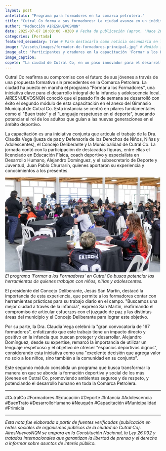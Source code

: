```yaml
---
layout: post
antetitulo: "Programa para formadores en la comarca petrolera."
title: "Cutral Co forma a sus formadores: La ciudad avanza en un inédito programa de capacitación para fortalecer el trabajo con las infancias."
author: "Redacción AIRESNUEVOSNQN"
date: 2025-07-07 10:00:00 -0300 # Fecha de publicación (aprox. "Hace 20 horas" desde la consulta anterior)
categories: [Portada]
featured_secondary: true # Para destacarla como noticia secundaria en la portada
image: "/assets/images/formador-de-formadores-principal.jpg" # Medida ideal para Portada (Secundarias): 400px de ancho por 300px de alto (proporción 4:3)
image_alt: "Participantes y oradores en la capacitación 'Formar a los Formadores' en el Gimnasio Municipal de Cutral Co."
image_caption:
copete: "La ciudad de Cutral Co, en un paso innovador para el desarrollo local, está implementando un ambicioso programa denominado 'Formar a los Formadores'. AIRESNUEVOSNQN conoció que este fin de semana se llevó a cabo el exitoso segundo módulo de esta iniciativa, que busca potenciar las herramientas de quienes trabajan con niños, niñas y adolescentes, especialmente en el ámbito deportivo."
---
```


Cutral Co reafirma su compromiso con el futuro de sus jóvenes a través de una propuesta formativa sin precedentes en la Comarca Petrolera. La ciudad ha puesto en marcha el programa "Formar a los Formadores", una iniciativa clave para el desarrollo integral de la infancia y adolescencia local. AIRESNUEVOSNQN conoció que el pasado fin de semana se desarrolló con éxito el segundo módulo de esta capacitación en el anexo del Gimnasio Municipal de Cutral Co. Esta instancia se centró en pilares fundamentales como el "Buen trato" y el "Lenguaje respetuoso en el deporte", buscando potenciar el rol de los adultos que guían a las nuevas generaciones en el ámbito deportivo.

La capacitación es una iniciativa conjunta que articula el trabajo de la Dra. Claudia Vega (jueza de paz y Defensoría de los Derechos de Niños, Niñas y Adolescentes), el Concejo Deliberante y la Municipalidad de Cutral Co. La jornada contó con la participación de destacadas figuras, entre ellas el licenciado en Educación Física, coach deportivo y especialista en Desarrollo Humano, Alejandro Domínguez, y el subsecretario de Deporte y Juventud, Juan Pablo Churrarín, quienes aportaron su experiencia y conocimientos a los presentes.

![Encuentro del segundo modulo de formadores de formadores en cutral co](/assets/images/segundo-modulo-de-formadores-cutral-co.jpg) 
*El programa 'Formar a los Formadores' en Cutral Co busca potenciar las herramientas de quienes trabajan con niños, niñas y adolescentes.*

El presidente del Concejo Deliberante, Jesús San Martín, destacó la importancia de esta experiencia, que permite a los formadores contar con herramientas prácticas para su trabajo diario en el campo. "Buscamos una mejor ciudad a través de la infancia", expresó San Martín, reafirmando el compromiso de articular esfuerzos con el juzgado de paz y las distintas áreas del municipio y el Concejo Deliberante para lograr este objetivo.

Por su parte, la Dra. Claudia Vega celebró la "gran convocatoria de 167 formadores", enfatizando que este trabajo tiene un impacto directo y positivo en la infancia que buscan proteger y desarrollar. Alejandro Domínguez, desde su expertise, remarcó la importancia de utilizar un lenguaje respetuoso y el objetivo de ofrecer "espacios deportivos dignos", considerando esta iniciativa como una "excelente decisión que agrega valor no solo a los niños, sino también a la comunidad en su conjunto".

Este segundo módulo consolida un programa que busca transformar la manera en que se aborda la formación deportiva y social de los más jóvenes en Cutral Co, promoviendo ambientes seguros y de respeto, y potenciando el desarrollo humano en toda la Comarca Petrolera.

---
#CutralCo #Formadores #Educación #Deporte #Infancia #Adolescencia #BuenTrato #DesarrolloHumano #Neuquén #Capacitación #Municipalidad #Primicia

---
*Esta nota fue elaborada a partir de fuentes verificadas (publicación en redes sociales de organismos públicos de la ciudad de Cutral Co). AiresNuevosNQN se ampara en la Constitución Nacional, la Ley 26.032 y tratados internacionales que garantizan la libertad de prensa y el derecho a informar sobre asuntos de interés público.*
